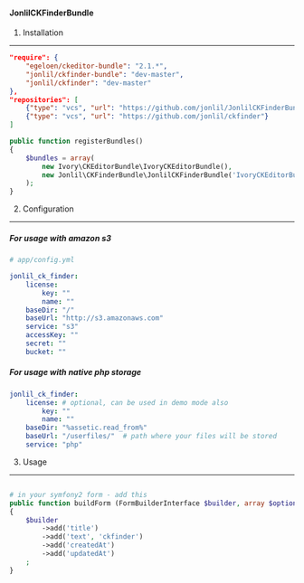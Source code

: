 #### JonlilCKFinderBundle

1) Installation
-------------------------

```json
"require": {
    "egeloen/ckeditor-bundle": "2.1.*",
    "jonlil/ckfinder-bundle": "dev-master",
    "jonlil/ckfinder": "dev-master"
},
"repositories": [
    {"type": "vcs", "url": "https://github.com/jonlil/JonlilCKFinderBundle"},
    {"type": "vcs", "url": "https://github.com/jonlil/ckfinder"}
]
```

```php
public function registerBundles()
{
    $bundles = array(
        new Ivory\CKEditorBundle\IvoryCKEditorBundle(),
        new Jonlil\CKFinderBundle\JonlilCKFinderBundle('IvoryCKEditorBundle'),
    );
}
```

2) Configuration
--------------------------

##### For usage with amazon s3
```yaml
# app/config.yml

jonlil_ck_finder:
    license:
        key: ""
        name: ""
    baseDir: "/"
    baseUrl: "http://s3.amazonaws.com"
    service: "s3"
    accessKey: ""
    secret: ""
    bucket: ""
```
##### For usage with native php storage
```yaml
jonlil_ck_finder:
    license: # optional, can be used in demo mode also
        key: ""
        name: ""
    baseDir: "%assetic.read_from%"
    baseUrl: "/userfiles/"  # path where your files will be stored
    service: "php"
```

3) Usage
--------------------------
```php

# in your symfony2 form - add this
public function buildForm (FormBuilderInterface $builder, array $options)
{
    $builder
        ->add('title')
        ->add('text', 'ckfinder')
        ->add('createdAt')
        ->add('updatedAt')
    ;
}
```




